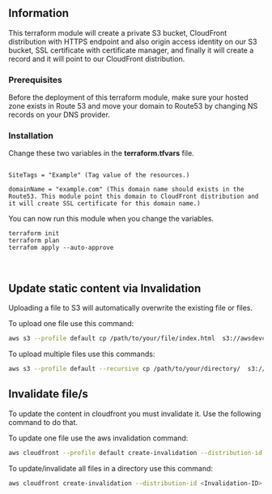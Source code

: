 
## Information


This terraform module will create a private S3 bucket, CloudFront distribution with HTTPS endpoint and also origin access identity on our S3 bucket, SSL certificate with certificate manager, and finally it will create a record and it will point to our CloudFront distribution.


### Prerequisites

Before the deployment of this terraform module, make sure your hosted zone exists in Route 53 and move your domain to Route53 by changing NS records on your DNS provider.


### Installation

Change these two variables in the **terraform.tfvars** file.

```

SiteTags = "Example" (Tag value of the resources.)

domainName = "example.com" (This domain name should exists in the Route53. This module point this domain to CloudFront distribution and it will create SSL certificate for this domain name.)

```

You can now run this module when you change the variables.

```
terraform init
terraform plan
terrafom apply --auto-approve

```
<br>

## Update static content via Invalidation

Uploading a file to S3 will automatically overwrite the existing file or files.

To upload one file use this command:

```bash
aws s3 --profile default cp /path/to/your/file/index.html  s3://awsdevcamp.com/
```

To upload multiple files use this commands:
```bash
aws s3 --profile default --recursive cp /path/to/your/directory/  s3://bucket-name/
```

## Invalidate file/s 

To update the content in cloudfront you must invalidate it. Use the following command to do that.

To update one file use the aws invalidation command:

```bash
aws cloudfront --profile default create-invalidation --distribution-id <Invalidation-ID> --paths "/index.html"
```

To update/invalidate all files in a directory use this command:
```bash
aws cloudfront create-invalidation --distribution-id <Invalidation-ID> --paths "/*"
```
